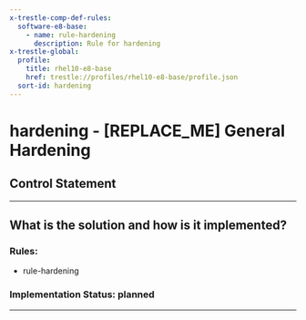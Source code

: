 ```yaml
---
x-trestle-comp-def-rules:
  software-e8-base:
    - name: rule-hardening
      description: Rule for hardening
x-trestle-global:
  profile:
    title: rhel10-e8-base
    href: trestle://profiles/rhel10-e8-base/profile.json
  sort-id: hardening
---
```


# hardening - \[REPLACE_ME\] General Hardening

## Control Statement

______________________________________________________________________

## What is the solution and how is it implemented?

<!-- For implementation status enter one of: implemented, partial, planned, alternative, not-applicable -->

<!-- Note that the list of rules under ### Rules: is read-only and changes will not be captured after assembly to JSON -->

<!-- Add control implementation description here for control: hardening -->

### Rules:

  - rule-hardening

### Implementation Status: planned

______________________________________________________________________
